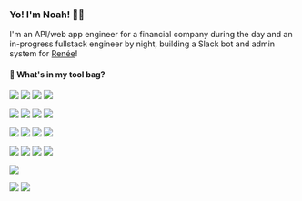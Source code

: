 ### Yo! I'm Noah! 🙋‍♂️

I'm an API/web app engineer for a financial company during the day and an in-progress fullstack engineer by night, building a Slack bot and admin system for [Renée](https://myrenee.io)!

#### 🔧 What's in my tool bag?
![](https://img.shields.io/badge/Using-informational?style=flat&logo=&Color=white&color=62D496)
![](https://img.shields.io/badge/Refreshing-informational?style=flat&logo=&Color=white&color=3F8AFB)
![](https://img.shields.io/badge/Learning-informational?style=flat&logo=&Color=white&color=FFBE45) 
![](https://img.shields.io/badge/Want_To_Learn-informational?style=flat&logo=&Color=white&color=EC524A)

![](https://img.shields.io/badge/Code-Golang-informational?style=flat&logo=go&logoColor=white&color=62D496)
![](https://img.shields.io/badge/Framework-React.js-informational?style=flat&logo=react&logoColor=white&color=62D496)
![](https://img.shields.io/badge/Code-HTML-informational?style=flat&logo=html5&logoColor=white&color=62D496)
![](https://img.shields.io/badge/Code-Javascript-informational?style=flat&logo=javascript&logoColor=white&color=62D496)

![](https://img.shields.io/badge/Tool-SQL-informational?style=flat&logo=postgresql&logoColor=white&color=62D496)
![](https://img.shields.io/badge/Tool-Docker-informational?style=flat&logo=docker&logoColor=white&color=62D496)
![](https://img.shields.io/badge/Cloud-AWS-informational?style=flat&logo=amazon&logoColor=white&color=62D496)
![](https://img.shields.io/badge/Editor-VSCode-informational?style=flat&logo=visual-studio-code&logoColor=white&color=62D496)

![](https://img.shields.io/badge/Code-Java-informational?style=flat&logo=java&logoColor=white&color=3F8AFB)
![](https://img.shields.io/badge/Code-C-informational?style=flat&logo=c&logoColor=white&color=3F8AFB)
![](https://img.shields.io/badge/Code-Python-informational?style=flat&logo=python&logoColor=white&color=3F8AFB)
![](https://img.shields.io/badge/Library-pandas-informational?style=flat&logo=pandas&logoColor=white&color=3F8AFB)

![](https://img.shields.io/badge/Code-CSS-informational?style=flat&logo=css3&logoColor=white&color=FFBE45)

![](https://img.shields.io/badge/Tool-Kubernetes-informational?style=flat&logo=kubernetes&logoColor=white&color=EC524A)
![](https://img.shields.io/badge/Library-TensorFlow-informational?style=flat&logo=tensorflow&logoColor=white&color=EC524A)

